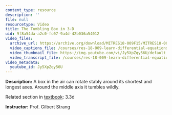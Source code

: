 ```yaml
---
content_type: resource
description: ''
file: null
resourcetype: Video
title: The Tumbling Box in 3-D
uid: 9f8a54da-a2c0-fc07-9a4d-42b036a54012
video_files:
  archive_url: https://archive.org/download/MITRES18-009F15/MITRES18-009F15_3_3d_TumblingBox_300k.mp4
  video_captions_file: /courses/res-18-009-learn-differential-equations-up-close-with-gilbert-strang-and-cleve-moler-fall-2015/3e7eb0c835315701b381cff2136046a2_Jy5XpZqy56U.vtt
  video_thumbnail_file: https://img.youtube.com/vi/Jy5XpZqy56U/default.jpg
  video_transcript_file: /courses/res-18-009-learn-differential-equations-up-close-with-gilbert-strang-and-cleve-moler-fall-2015/ec960354166892b86a594f04e2b07faf_Jy5XpZqy56U.pdf
video_metadata:
  youtube_id: Jy5XpZqy56U
---
```


**Description:** A box in the air can rotate stably around its shortest and longest axes. Around the middle axis it tumbles wildly.

Related section in [textbook](http://www-math.mit.edu/~gs/dela/): 3.3d

**Instructor:** Prof. Gilbert Strang